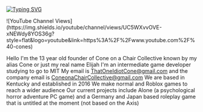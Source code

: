 [![Typing SVG](https://readme-typing-svg.demolab.com?font=Fredoka+One&size=25&pause=1000&vCenter=true&random=false&width=435&lines=Hey+I+am+the+founder+of+Cone+on+a+Chair+Collective;Hey+I'm+a+Game+Developer;I+am+studying+to+go+to+MIT;I+play+way+to+many+games;I+go+by+Cone;My+business+email+is+ConeonaChairCollective%40gmail.com)](https://git.io/typing-svg)

<html alt="YouTube Channel Subscribers" src="https://img.shields.io/youtube/channel/subscribers/UC5WXvvOVE-xNEWdy8YOS36g?style=flat&logo=youtube&link=https%3A%2F%2Fwww.youtube.com%2F%40-cones"> ![YouTube Channel Views](https://img.shields.io/youtube/channel/views/UC5WXvvOVE-xNEWdy8YOS36g?style=flat&logo=youtube&link=https%3A%2F%2Fwww.youtube.com%2F%40-cones)


Hello I'm the 13 year old founder of Cone on a Chair Collective known by my alias Cone or just my real name Elijah
I'm an intermediate game developer studying to go to MIT
My email is ThatOneIdiotCone@gmail.com and the company email is ConeonaChairCollective@gmail.com
We are based in Kentucky and established in 2016
We make normal and Roblox games to reach a wider audience
Our current projects include Alone (a psychological horror adventure PC game) and a Germany and Japan based roleplay game that is untitled at the moment (not based on the Axis)
